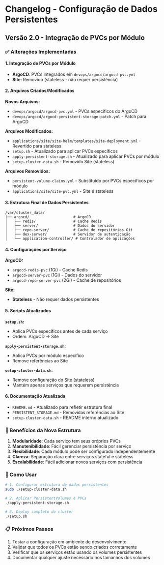# Changelog - Configuração de Dados Persistentes

## Versão 2.0 - Integração de PVCs por Módulo

### ✅ Alterações Implementadas

#### 1. Integração de PVCs por Módulo
- **ArgoCD**: PVCs integrados em `devops/argocd/argocd-pvc.yml`
- **Site**: Removido (stateless - não requer persistência)

#### 2. Arquivos Criados/Modificados

**Novos Arquivos:**
- `devops/argocd/argocd-pvc.yml` - PVCs específicos do ArgoCD
- `devops/argocd/argocd-persistent-storage-patch.yml` - Patch para ArgoCD

**Arquivos Modificados:**
- `applications/site/site-helm/templates/site-deployment.yml` - Revertido para stateless
- `setup.sh` - Atualizado para aplicar PVCs específicos
- `apply-persistent-storage.sh` - Atualizado para aplicar PVCs por módulo
- `setup-cluster-data.sh` - Removido Site (stateless)

**Arquivos Removidos:**
- `persistent-volume-claims.yml` - Substituído por PVCs específicos por módulo
- `applications/site/site-pvc.yml` - Site é stateless

#### 3. Estrutura Final de Dados Persistentes

```
/var/cluster_data/
├── argocd/                    # ArgoCD
│   ├── redis/                 # Cache Redis
│   ├── server/                # Dados do servidor
│   ├── repo-server/           # Cache de repositórios Git
│   ├── dex-server/            # Servidor de autenticação
│   └── application-controller/ # Controlador de aplicações
```

#### 4. Configurações por Serviço

**ArgoCD:**
- `argocd-redis-pvc` (1Gi) - Cache Redis
- `argocd-server-pvc` (1Gi) - Dados do servidor
- `argocd-repo-server-pvc` (2Gi) - Cache de repositórios



**Site:**
- **Stateless** - Não requer dados persistentes

#### 5. Scripts Atualizados

**`setup.sh`:**
- Aplica PVCs específicos antes de cada serviço
- Ordem: ArgoCD → Site

**`apply-persistent-storage.sh`:**
- Aplica PVCs por módulo específico
- Remove referências ao Site

**`setup-cluster-data.sh`:**
- Remove configuração do Site (stateless)
- Mantém apenas serviços que requerem persistência

#### 6. Documentação Atualizada

- `README.md` - Atualizado para refletir estrutura final
- `PERSISTENT_STORAGE.md` - Removidas referências ao Site
- `setup-cluster-data.sh` - README interno atualizado

### 🎯 Benefícios da Nova Estrutura

1. **Modularidade**: Cada serviço tem seus próprios PVCs
2. **Manutenibilidade**: Fácil gerenciar persistência por serviço
3. **Flexibilidade**: Cada módulo pode ser configurado independentemente
4. **Clareza**: Separação clara entre serviços stateful e stateless
5. **Escalabilidade**: Fácil adicionar novos serviços com persistência

### 🚀 Como Usar

```bash
# 1. Configurar estrutura de dados persistentes
sudo ./setup-cluster-data.sh

# 2. Aplicar PersistentVolumes e PVCs
./apply-persistent-storage.sh

# 3. Deploy completo do cluster
./setup.sh
```

### 📋 Próximos Passos

1. Testar a configuração em ambiente de desenvolvimento
2. Validar que todos os PVCs estão sendo criados corretamente
3. Verificar que os serviços estão usando os volumes persistentes
4. Documentar qualquer ajuste necessário nos tamanhos dos volumes
